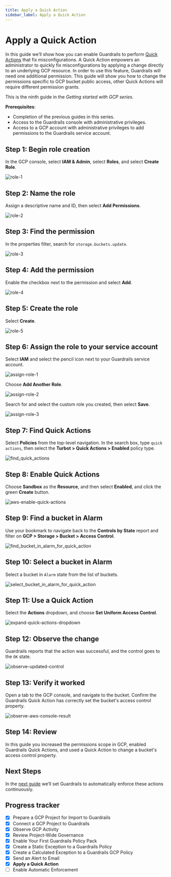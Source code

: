 ```yaml
---
title: Apply a Quick Action
sidebar_label: Apply a Quick Action
---
```



# Apply a Quick Action

In this guide we’ll show how you can enable Guardrails to perform [Quick Actions](/guardrails/docs/guides/quick-actions) that fix misconfigurations. A Quick Action empowers an administrator to quickly fix misconfigurations by applying a change directly to an underlying GCP resource. In order to use this feature,  Guardrails will need one additional permission. This guide will show you how to change the permissions specific to GCP bucket public access, other Quick Actions will require different permission grants.

This is the ninth guide in the *Getting started with GCP series*.

**Prerequisites**: 

- Completion of the previous guides in this series.
- Access to the Guardrails console with administrative privileges.
- Access to a GCP account with administrative privileges to add permissions to the Guardrails service account.


## Step 1: Begin role creation

In the GCP console, select **IAM & Admin**, select **Roles**, and select **Create Role**.

<p><img alt="role-1" src="/images/docs/guardrails/getting-started/getting-started-gcp/apply-quick-action/role-1.png"/></p>

## Step 2: Name the role

Assign a descriptive name and ID, then select **Add Permissions**.

<p><img alt="role-2" src="/images/docs/guardrails/getting-started/getting-started-gcp/apply-quick-action/role-2.png"/></p>

## Step 3: Find the permission

In the properties filter, search for `storage.buckets.update`.

<p><img alt="role-3" src="/images/docs/guardrails/getting-started/getting-started-gcp/apply-quick-action/role-3.png"/></p>

## Step 4: Add the permission

Enable the checkbox next to the permission and select **Add**.

<p><img alt="role-4" src="/images/docs/guardrails/getting-started/getting-started-gcp/apply-quick-action/role-4.png"/></p>

## Step 5: Create the role

Select **Create**.

<p><img alt="role-5" src="/images/docs/guardrails/getting-started/getting-started-gcp/apply-quick-action/role-5.png"/></p>

## Step 6: Assign the role to your service account

Select **IAM** and select the pencil icon next to your Guardrails service account.

<p><img alt="assign-role-1" src="/images/docs/guardrails/getting-started/getting-started-gcp/apply-quick-action/assign-roles-1.png"/></p>

Choose **Add Another Role**.

<p><img alt="assign-role-2" src="/images/docs/guardrails/getting-started/getting-started-gcp/apply-quick-action/assign-roles-2.png"/></p>

Search for and select the custom role you created, then select **Save**.

<p><img alt="assign-role-3" src="/images/docs/guardrails/getting-started/getting-started-gcp/apply-quick-action/assign-roles-3.png"/></p>


## Step 7: Find Quick Actions

Select **Policies** from the top-level navigation. In the search box, type `quick actions`, then select the **Turbot > Quick Actions > Enabled** policy type.

<p><img alt="find_quick_actions" src="/images/docs/guardrails/getting-started/getting-started-gcp/apply-quick-action/find-quick-actions.png"/></p>

## Step 8: Enable Quick Actions

Choose **Sandbox** as the **Resource**, and then select **Enabled**, and click the green **Create** button.  

<p><img alt="aws-enable-quick-actions" src="/images/docs/guardrails/getting-started/getting-started-aws/apply-quick-action/aws-enable-quick-actions.png"/></p>

## Step 9: Find a bucket in Alarm

Use your bookmark to navigate back to the **Controls by State** report and filter on **GCP > Storage > Bucket > Access Control**.

<p><img alt="find_bucket_in_alarm_for_quick_action" src="/images/docs/guardrails/getting-started/getting-started-gcp/apply-quick-action/find-bucket-in-alarm.png"/></p>

## Step 10: Select a bucket in Alarm

Select a bucket in `Alarm` state from the list of buckets.

<p><img alt="select_bucket_in_alarm_for_quick_action" src="/images/docs/guardrails/getting-started/getting-started-gcp/apply-quick-action/choose-bucket-in-alarm.png"/></p>

## Step 11: Use a Quick Action

Select the **Actions** dropdown, and choose **Set Uniform Access Control**.

<p><img alt="expand-quick-actions-dropdown" src="/images/docs/guardrails/getting-started/getting-started-gcp/apply-quick-action/quick-actions-dropdown.png"/></p>

## Step 12: Observe the change

Guardrails reports that the action was successful, and the control goes to the `OK` state.  

<p><img alt="observe-updated-control" src="/images/docs/guardrails/getting-started/getting-started-gcp/apply-quick-action/bucket-ok.png"/></p>

## Step 13: Verify it worked

Open a tab to the GCP console, and navigate to the bucket. Confirm the Guardrails Quick Action has correctly set the bucket's access control property.

<p><img alt="observe-aws-console-result" src="/images/docs/guardrails/getting-started/getting-started-gcp/apply-quick-action/bucket-config.png"/></p>

## Step 14: Review

In this guide you increased the permissions scope in GCP, enabled Guardrails Quick Actions, and used a Quick Action to change a bucket's access control property.

## Next Steps

In the [next guide](/guardrails/docs/getting-started/getting-started-gcp/enable-enforcement) we’ll set Guardrails to automatically enforce these actions continuously.  

## Progress tracker
- [x] Prepare a GCP Project for Import to Guardrails
- [x] Connect a GCP Project to Guardrails
- [x] Observe GCP Activity
- [x] Review Project-Wide Governance
- [x] Enable Your First Guardrails Policy Pack
- [x] Create a Static Exception to a Guardrails Policy
- [x] Create a Calculated Exception to a Guardrails GCP Policy
- [x] Send an Alert to Email
- [x] **Apply a Quick Action**
- [ ] Enable Automatic Enforcement
